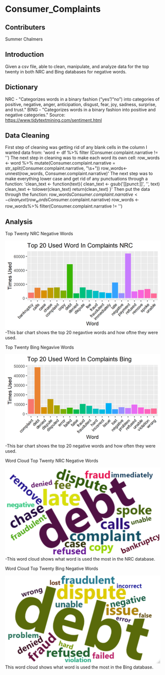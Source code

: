 # Consumer_Complaints

## Contributers
Summer Chalmers

## Introduction
Given a csv file, able to clean, manipulate, and analyze data for the top twenty in both NRC and Bing databases for negative words.  

## Dictionary
NRC - "Categorizes words in a binary fashion (“yes”/“no”) into categories of positive, negative, anger, anticipation, disgust, fear, joy, sadness, surprise, and trust."
BING - "Categorizes words in a binary fashion into positive and negative categories."
Source: https://www.tidytextmining.com/sentiment.html

## Data Cleaning
First step of cleaning was getting rid of any blank cells in the column I wanted data from: 
'word <- df %>%
  filter (Consumer.complaint.narrative != '')
The next step in cleaning was to make each word its own cell:
row_words <- word %>%
  mutate(Consumer.complaint.narrative = str_split(Consumer.complaint.narrative, "\\s+"))
row_words<- unnest(row_words, Consumer.complaint.narrative)'
The next step was to make everything lower case and get rid of any punctuations through a function:
'clean_text <- function(text){
  clean_text <- gsub('[[punct:]]', '', text)
  clean_text <- tolower(clean_text)
  return(clean_text)
}'
Then put the data through the function:
row_words$Consumer.complaint.narrative <- clean_text(row_words$Consumer.complaint.narrative)
row_words <- row_words%>%
  filter(Consumer.complaint.narrative != '')
  
## Analysis
Top Twenty NRC Negative Words
<div align = "center">
<img src = "https://github.com/SummerChalmers/Consumer_Complaints/blob/main/top20NRC.png" width = "700">
</div>
  -This bar chart shows the top 20 negavtive words and how oftne they were used.


Top Twenty Bing Negavive Words
<div align = "center">
<img src = "https://github.com/SummerChalmers/Consumer_Complaints/blob/main/top20Bing.png" width = "700")>
</div>
  -This bar chart shows the top 20 negative words and how often they were used.


Word Cloud Top Twenty NRC Negative Words
<div align = "center">
<img src = "https://github.com/SummerChalmers/Consumer_Complaints/blob/main/wordcloudNRC.png" width = "700")>
</div>
  -This word cloud shows what word is used the most in the NRC database.


Word Cloud Top Twenty Bing Negative Words
<div align = "center">
<img src = "https://github.com/SummerChalmers/Consumer_Complaints/blob/main/wordcloudBing.png" width = "700")>
</div>
This word cloud shows what word is used the most in the Bing database.
